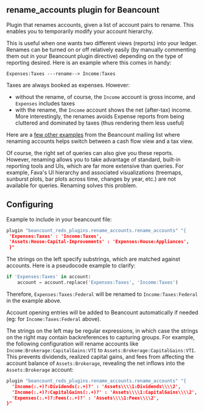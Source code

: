 ## rename_accounts plugin for Beancount

Plugin that renames accounts, given a list of account pairs to rename. This enables you
to temporarily modify your account hierarchy.

This is useful when one wants two different views (reports) into your ledger. Renames
can be turned on or off relatively easily (by manually commenting them out in your
Beancount plugin directive) depending on the type of reporting desired. Here is an
example where this comes in handy:

```
Expenses:Taxes ---rename--> Income:Taxes
```

Taxes are always booked as expenses. However:
- without the rename, of course, the `Income` account is gross income, and `Expenses`
  includes taxes
- with the rename, the `Income` account shows the net (after-tax) income. More
  interestingly, the renames avoids Expense reports from being cluttered and dominated
  by taxes (thus rendering them less useful)


Here are a [few other examples](https://groups.google.com/g/beancount/c/ZD8701xPE3Y/m/M0mA0gb1AgAJ) from the
Beancount mailing list where renaming accounts helps switch between a cash flow view and
a tax view.

Of course, the right set of queries can also give you these reports. However, renaming
allows you to take advantage of standard, built-in reporting tools and UIs, which are
far more extensive than queries. For example, Fava's UI hierarchy and associated
visualizations (treemaps, sunburst plots, bar plots across time, changes by year, etc.)
are not available for queries. Renaming solves this problem.


## Configuring

Example to include in your beancount file:

```python
plugin "beancount_reds_plugins.rename_accounts.rename_accounts" "{
 'Expenses:Taxes' : 'Income:Taxes',
 'Assets:House:Capital-Improvements' : 'Expenses:House:Appliances',
 }"
```

The strings on the left specify substrings, which are matched against accounts. Here is
a pseudocode example to clarify:

```python
if 'Expenses:Taxes' in account:
    account = account.replace('Expenses:Taxes', 'Income:Taxes')
```

Therefore, `Expenses:Taxes:Federal` will be renamed to `Income:Taxes:Federal` in the
example above.

Account opening entries will be added to Beancount automatically if needed (eg: for
`Income:Taxes:Federal` above).

The strings on the left may be regular expressions, in which case the strings on
the right may contain backreferences to capturing groups. For example, the
following configuration will rename accounts like
`Income:Brokerage:CapitalGains:VTI` to `Assets:Brokerage:CapitalGains:VTI`. This
prevents dividends, realized capital gains, and fees from affecting the account
balance of `Assets:Brokerage`, revealing the net inflows into the
`Assets:Brokerage` account:

```python
plugin "beancount_reds_plugins.rename_accounts.rename_accounts" "{
  'Income(:.+)?:Dividends(:.+)?' : 'Assets\\\\1:Dividends\\\\2',
  'Income(:.+)?:CapitalGains(:.+)?' : 'Assets\\\\1:CapitalGains\\\\2',
  'Expenses(:.+)?:Fees(:.+)?' : 'Assets\\\\1:Fees\\\\2',
}"
```
